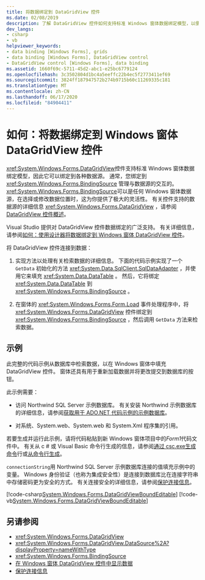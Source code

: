 ```yaml
---
title: 将数据绑定到 DataGridView 控件
ms.date: 02/08/2019
description: 了解 DataGridView 控件如何支持标准 Windows 窗体数据绑定模型，以便它可以绑定到各种数据源。
dev_langs:
- csharp
- vb
helpviewer_keywords:
- data binding [Windows Forms], grids
- data binding [Windows Forms], DataGridView control
- DataGridView control [Windows Forms], data binding
ms.assetid: 1660f69c-5711-45d2-abc1-e25bc6779124
ms.openlocfilehash: 3c3502804d1bc4a5eeffc22b4ec5f2773411ef69
ms.sourcegitcommit: 3824ff187947572b274b9715b60c11269335c181
ms.translationtype: MT
ms.contentlocale: zh-CN
ms.lasthandoff: 06/17/2020
ms.locfileid: "84904411"
---
```

# <a name="how-to-bind-data-to-the-windows-forms-datagridview-control"></a>如何：将数据绑定到 Windows 窗体 DataGridView 控件

<xref:System.Windows.Forms.DataGridView>控件支持标准 Windows 窗体数据绑定模型，因此它可以绑定到各种数据源。 通常，您绑定到 <xref:System.Windows.Forms.BindingSource> 管理与数据源的交互的。 <xref:System.Windows.Forms.BindingSource>可以是任何 Windows 窗体数据源，在选择或修改数据位置时，这为你提供了极大的灵活性。 有关控件支持的数据源的详细信息 <xref:System.Windows.Forms.DataGridView> ，请参阅[DataGridView 控件概述](datagridview-control-overview-windows-forms.md)。  

Visual Studio 提供对 DataGridView 控件数据绑定的广泛支持。 有关详细信息，请参阅[如何：使用设计器将数据绑定到 Windows 窗体 DataGridView 控件](bind-data-to-the-datagrid-using-the-designer.md)。  

将 DataGridView 控件连接到数据：

1. 实现方法以处理有关检索数据的详细信息。 下面的代码示例实现了一个 `GetData` 初始化的方法 <xref:System.Data.SqlClient.SqlDataAdapter> ，并使用它来填充 <xref:System.Data.DataTable> 。 然后，它将绑定 <xref:System.Data.DataTable> 到 <xref:System.Windows.Forms.BindingSource> 。

2. 在窗体的 <xref:System.Windows.Forms.Form.Load> 事件处理程序中，将 <xref:System.Windows.Forms.DataGridView> 控件绑定到 <xref:System.Windows.Forms.BindingSource> ，然后调用 `GetData` 方法来检索数据。  

## <a name="example"></a>示例

此完整的代码示例从数据库中检索数据，以在 Windows 窗体中填充 DataGridView 控件。 窗体还具有用于重新加载数据并将更改提交到数据库的按钮。  

此示例需要：

- 访问 Northwind SQL Server 示例数据库。 有关安装 Northwind 示例数据库的详细信息，请参阅[获取用于 ADO.NET 代码示例的示例数据库](../../data/adonet/sql/linq/downloading-sample-databases.md)。

- 对系统、System.web、System.web 和 System.Xml 程序集的引用。  

若要生成并运行此示例，请将代码粘贴到新 Windows 窗体项目中的*Form1*代码文件中。 有关从 c # 或 Visual Basic 命令行生成的信息，请参阅[通过 csc.exe生成命令](../../../csharp/language-reference/compiler-options/command-line-building-with-csc-exe.md)行或[从命令行生成](../../../visual-basic/reference/command-line-compiler/building-from-the-command-line.md)。  
  
`connectionString`用 Northwind SQL Server 示例数据库连接的值填充示例中的变量。 Windows 身份验证（也称为集成安全性）是连接到数据库比在连接字符串中存储密码更为安全的方式。 有关连接安全的详细信息，请参阅[保护连接信息](../../data/adonet/protecting-connection-information.md)。  

[!code-csharp[System.Windows.Forms.DataGridViewBoundEditable](~/samples/snippets/csharp/VS_Snippets_Winforms/System.Windows.Forms.DataGridViewBoundEditable/CS/datagridviewboundeditable.cs)]
[!code-vb[System.Windows.Forms.DataGridViewBoundEditable](~/samples/snippets/visualbasic/VS_Snippets_Winforms/System.Windows.Forms.DataGridViewBoundEditable/VB/datagridviewboundeditable.vb)]  
  
## <a name="see-also"></a>另请参阅

- <xref:System.Windows.Forms.DataGridView>
- <xref:System.Windows.Forms.DataGridView.DataSource%2A?displayProperty=nameWithType>
- <xref:System.Windows.Forms.BindingSource>
- [在 Windows 窗体 DataGridView 控件中显示数据](displaying-data-in-the-windows-forms-datagridview-control.md)
- [保护连接信息](../../data/adonet/protecting-connection-information.md)
